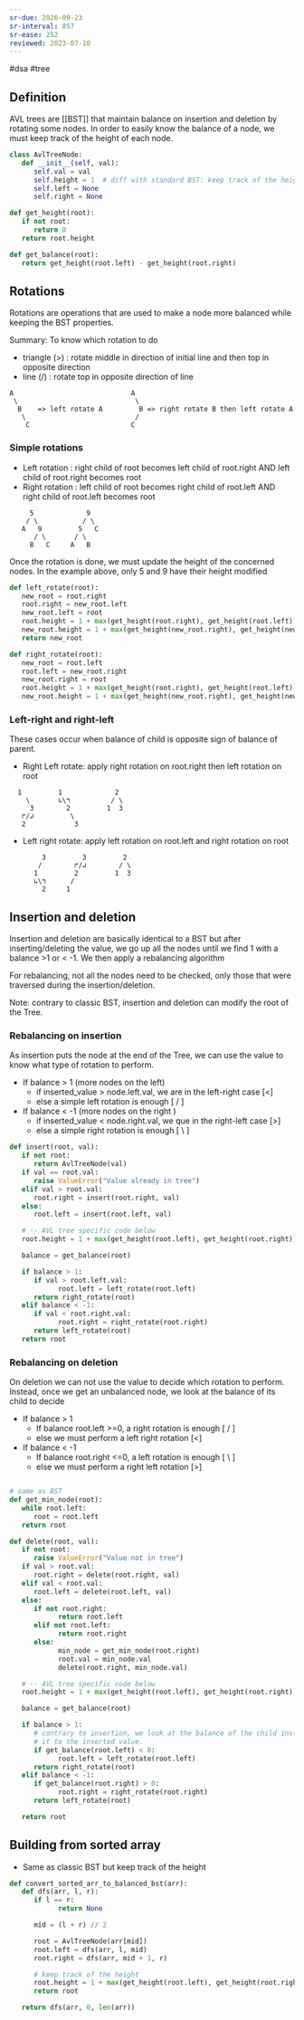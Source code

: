 ```yaml
---
sr-due: 2026-09-23
sr-interval: 857
sr-ease: 252
reviewed: 2023-07-10
---
```


#dsa #tree

## Definition

AVL trees are [[BST]] that maintain balance on insertion and deletion by rotating some nodes.
In order to easily know the balance of a node, we must keep track of the height of each node.

```python
class AvlTreeNode:
   def __init__(self, val):
      self.val = val
      self.height = 1  # diff with standard BST: keep track of the height
      self.left = None
      self.right = None

def get_height(root):
   if not root:
      return 0
   return root.height

def get_balance(root):
   return get_height(root.left) - get_height(root.right)
```

## Rotations

Rotations are operations that are used to make a node more balanced while keeping the BST properties.

Summary: To know which rotation to do

- triangle (>) : rotate middle in direction of initial line and then top in opposite direction
- line (/) : rotate top in opposite direction of line

```text
A                             A
 \                             \
  B    => left rotate A         B => right rotate B then left rotate A
   \                           /
    C                         C

```

### Simple rotations

- Left rotation : right child of root becomes left child of root.right AND left child of root.right becomes root
- Right rotation : left child of root becomes right child of root.left AND right child of root.left becomes root

```text
     5             9
    / \           / \
   A   9         5   C
      / \       / \
     B   C     A   B

```

Once the rotation is done, we must update the height of the concerned nodes. In the
example above, only 5 and 9 have their height modified

```python
def left_rotate(root):
   new_root = root.right
   root.right = new_root.left
   new_root.left = root
   root.height = 1 + max(get_height(root.right), get_height(root.left))
   new_root.height = 1 + max(get_height(new_root.right), get_height(new_root.left))
   return new_root

def right_rotate(root):
   new_root = root.left
   root.left = new_root.right
   new_root.right = root
   root.height = 1 + max(get_height(root.right), get_height(root.left))
   new_root.height = 1 + max(get_height(new_root.right), get_height(new_root.left))
```

### Left-right and right-left

These cases occur when balance of child is opposite sign of balance of parent.

- Right Left rotate: apply right rotation on root.right then left rotation on root

```text
  1         1             2
    \       ↳\↰          / \
     3        2         1  3
   ↱/↲         \
   2            3
```

- Left right rotate: apply left rotation on root.left and right rotation on root

```text
        3         3         2
       /        ↱/↲        / \
      1         2         1  3
      ↳\↰      /
        2     1
```

## Insertion and deletion

Insertion and deletion are basically identical to a BST but after inserting/deleting the value, we go up all the nodes until we find 1 with a balance >1 or < -1. We then apply a rebalancing algorithm

For rebalancing, not all the nodes need to be checked, only those that were traversed during the insertion/deletion.

Note: contrary to classic BST, insertion and deletion can modify the root of the Tree.

### Rebalancing on insertion

As insertion puts the node at the end of the Tree, we can use the value to know what type of rotation to perform.

- If balance > 1 (more nodes on the left)
  - if inserted_value > node.left.val, we are in the left-right case [<]
  - else a simple left rotation is enough [ / ]
- If balance < -1 (more nodes on the right )
  - if inserted_value < node.right.val, we que in the right-left case [>]
  - else a simple right rotation is enough [ \\ ]

```python
def insert(root, val):
   if not root:
      return AvlTreeNode(val)
   if val == root.val:
      raise ValueError("Value already in tree")
   elif val > root.val:
      root.right = insert(root.right, val)
   else:
      root.left = insert(root.left, val)

   # -- AVL tree specific code below
   root.height = 1 + max(get_height(root.left), get_height(root.right))

   balance = get_balance(root)

   if balance > 1:
      if val > root.left.val:
            root.left = left_rotate(root.left)
      return right_rotate(root)
   elif balance < -1:
      if val < root.right.val:
            root.right = right_rotate(root.right)
      return left_rotate(root)
   return root
```

### Rebalancing on deletion

On deletion we can not use the value to decide which rotation to perform.
Instead, once we get an unbalanced node, we look at the balance of its child to decide

- If balance > 1
  - If balance root.left >=0, a right rotation is enough [ / ]
  - else we must perform a left right rotation [<]
- If balance < -1
  - If balance root.right <=0, a left rotation is enough [ \\ ]
  - else we must perform a right left rotation [>]

```python

# same as BST
def get_min_node(root):
   while root.left:
      root = root.left
   return root

def delete(root, val):
   if not root:
      raise ValueError("Value not in tree")
   if val > root.val:
      root.right = delete(root.right, val)
   elif val < root.val:
      root.left = delete(root.left, val)
   else:
      if not root.right:
            return root.left
      elif not root.left:
            return root.right
      else:
            min_node = get_min_node(root.right)
            root.val = min_node.val
            delete(root.right, min_node.val)

   # -- AVL tree specific code below
   root.height = 1 + max(get_height(root.left), get_height(root.right))

   balance = get_balance(root)

   if balance > 1:
      # contrary to insertion, we look at the balance of the child instead of comparing
      # it to the inserted value.
      if get_balance(root.left) < 0:
            root.left = left_rotate(root.left)
      return right_rotate(root)
   elif balance < -1:
      if get_balance(root.right) > 0:
            root.right = right_rotate(root.right)
      return left_rotate(root)

   return root

```

## Building from sorted array

- Same as classic BST but keep track of the height

```python
def convert_sorted_arr_to_balanced_bst(arr):
   def dfs(arr, l, r):
      if l == r:
            return None

      mid = (l + r) // 2

      root = AvlTreeNode(arr[mid])
      root.left = dfs(arr, l, mid)
      root.right = dfs(arr, mid + 1, r)

      # keep track of the height
      root.height = 1 + max(get_height(root.left), get_height(root.right))
      return root

   return dfs(arr, 0, len(arr))
```
